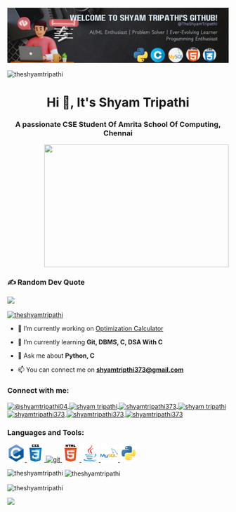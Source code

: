 ![logo](https://github.com/TheShyamTripathi/TheShyamTripathi/blob/main/Black%20Minimal%20Motivation%20Quote%20LinkedIn%20Banner%20(1).png)
<p align="left"> <img src="https://komarev.com/ghpvc/?username=theshyamtripathi&label=Profile%20views&color=0e75b6&style=flat" alt="theshyamtripathi" /> </p>
<h1 align="center">Hi 👋, It's Shyam Tripathi</h1>
<h3 align="center">A passionate CSE Student Of Amrita School Of Computing, Chennai</h3>

<p align="center">
  <img src="https://media.giphy.com/media/qgQUggAC3Pfv687qPC/giphy.gif" width="420" height="280" style="float: right; margin-left: 20px;" />
  <div style="display: inline-block; vertical-align: middle; text-align: left;">
    <h3>✍️ Random Dev Quote</h3>
    <img src="https://quotes-github-readme.vercel.app/api?type=horizontal&theme=radical" />
  </div>
</p>




<p align="left"> 
  <a href="https://github.com/ryo-ma/github-profile-trophy">
    <img src="https://github-profile-trophy.vercel.app/?username=theshyamtripathi" alt="theshyamtripathi" style="margin-right: 25px;"/>
  </a> 
</p>

- 🔭 I’m currently working on [Optimization Calculator](https://github.com/TheShyamTripathi/optimizationProblemsCalculator)

- 🌱 I’m currently learning **Git, DBMS, C, DSA With C**

- 💬 Ask me about **Python, C**

- 📫 You can connect me on **shyamtripthi373@gmail.com**

<h3 align="left">Connect with me:</h3>
<p align="left">
  <a href="https://twitter.com/@shyamtripathi04" target="blank">
    <img align="center" src="https://raw.githubusercontent.com/rahuldkjain/github-profile-readme-generator/master/src/images/icons/Social/twitter.svg" alt="@shyamtripathi04" height="30" width="40" />
  </a>
  <a href="https://linkedin.com/in/shyam tripathi" target="blank">
    <img align="center" src="https://raw.githubusercontent.com/rahuldkjain/github-profile-readme-generator/master/src/images/icons/Social/linked-in-alt.svg" alt="shyam tripathi" height="30" width="40" />
  </a>
  <a href="https://kaggle.com/shyamtripathi373" target="blank">
    <img align="center" src="https://raw.githubusercontent.com/rahuldkjain/github-profile-readme-generator/master/src/images/icons/Social/kaggle.svg" alt="shyamtripathi373" height="30" width="40" />
  </a>
  <a href="https://fb.com/shyam tripathi" target="blank">
    <img align="center" src="https://raw.githubusercontent.com/rahuldkjain/github-profile-readme-generator/master/src/images/icons/Social/facebook.svg" alt="shyam tripathi" height="30" width="40" />
  </a>
  <a href="https://instagram.com/shyamtripathi373" target="blank">
    <img align="center" src="https://raw.githubusercontent.com/rahuldkjain/github-profile-readme-generator/master/src/images/icons/Social/instagram.svg" alt="shyamtripathi373" height="30" width="40" />
  </a>
  <a href="https://www.hackerrank.com/shyamtripathi373" target="blank">
    <img align="center" src="https://raw.githubusercontent.com/rahuldkjain/github-profile-readme-generator/master/src/images/icons/Social/hackerrank.svg" alt="shyamtripathi373" height="30" width="40" />
  </a>
  <a href="https://www.leetcode.com/shyamtripathi373" target="blank">
    <img align="center" src="https://raw.githubusercontent.com/rahuldkjain/github-profile-readme-generator/master/src/images/icons/Social/leet-code.svg" alt="shyamtripathi373" height="30" width="40" />
  </a>
</p>

<h3 align="left">Languages and Tools:</h3>
<p align="left"> 
  <a href="https://www.cprogramming.com/" target="_blank" rel="noreferrer"> 
    <img src="https://raw.githubusercontent.com/devicons/devicon/master/icons/c/c-original.svg" alt="c" width="40" height="40"/> 
  </a> 
  <a href="https://www.w3schools.com/css/" target="_blank" rel="noreferrer"> 
    <img src="https://raw.githubusercontent.com/devicons/devicon/master/icons/css3/css3-original-wordmark.svg" alt="css3" width="40" height="40"/> 
  </a> 
  <a href="https://git-scm.com/" target="_blank" rel="noreferrer"> 
    <img src="https://www.vectorlogo.zone/logos/git-scm/git-scm-icon.svg" alt="git" width="40" height="40"/> 
  </a> 
  <a href="https://www.w3.org/html/" target="_blank" rel="noreferrer"> 
    <img src="https://raw.githubusercontent.com/devicons/devicon/master/icons/html5/html5-original-wordmark.svg" alt="html5" width="40" height="40"/> 
  </a> 
  <a href="https://www.java.com" target="_blank" rel="noreferrer"> 
    <img src="https://raw.githubusercontent.com/devicons/devicon/master/icons/java/java-original.svg" alt="java" width="40" height="40"/> 
  </a> 
  <a href="https://www.mysql.com/" target="_blank" rel="noreferrer"> 
    <img src="https://raw.githubusercontent.com/devicons/devicon/master/icons/mysql/mysql-original-wordmark.svg" alt="mysql" width="40" height="40"/> 
  </a> 
  <a href="https://www.python.org" target="_blank" rel="noreferrer"> 
    <img src="https://raw.githubusercontent.com/devicons/devicon/master/icons/python/python-original.svg" alt="python" width="40" height="40"/> 
  </a> 
</p>

<p>
  <img align="left" src="https://github-readme-stats.vercel.app/api/top-langs?username=theshyamtripathi&show_icons=true&locale=en&layout=compact" alt="theshyamtripathi" />
</p>

<p>&nbsp;<img align="center" src="https://github-readme-stats.vercel.app/api?username=theshyamtripathi&show_icons=true&locale=en" alt="theshyamtripathi" /></p>

<p><img align="center" src="https://github-readme-streak-stats.herokuapp.com/?user=theshyamtripathi&" alt="theshyamtripathi" /></p>

![](https://github-contributor-stats.vercel.app/api?username=TheShyamTripathi&limit=5&theme=dark&combine_all_yearly_contributions=true)


<!---
TheShyamTripathi/TheShyamTripathi is a ✨ special ✨ repository because its `README.md` (this file) appears on your GitHub profile.
You can click the Preview link to take a look at your changes.
--->
